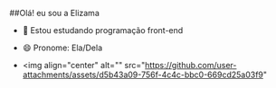 ##Olá! eu sou a Elizama

- 🌱 Estou estudando programação front-end

- 😄 Pronome: Ela/Dela

- <img align="center" alt="" src="https://github.com/user-attachments/assets/d5b43a09-756f-4c4c-bbc0-669cd25a03f9"
